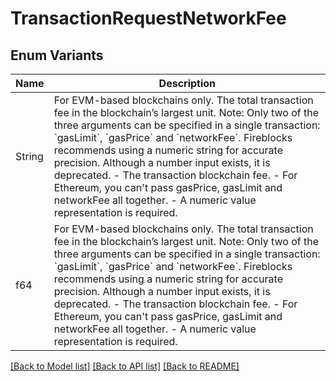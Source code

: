 # TransactionRequestNetworkFee

## Enum Variants

| Name | Description |
|---- | -----|
| String | For EVM-based blockchains only. The total transaction fee in the blockchain’s largest unit. Note: Only two of the three arguments can be specified in a single transaction: &#x60;gasLimit&#x60;, &#x60;gasPrice&#x60; and &#x60;networkFee&#x60;. Fireblocks recommends using a numeric string for accurate precision. Although a number input exists, it is deprecated. - The transaction blockchain fee. - For Ethereum, you can&#39;t pass gasPrice, gasLimit and networkFee all together. - A numeric value representation is required. |
| f64 | For EVM-based blockchains only. The total transaction fee in the blockchain’s largest unit. Note: Only two of the three arguments can be specified in a single transaction: &#x60;gasLimit&#x60;, &#x60;gasPrice&#x60; and &#x60;networkFee&#x60;. Fireblocks recommends using a numeric string for accurate precision. Although a number input exists, it is deprecated. - The transaction blockchain fee. - For Ethereum, you can&#39;t pass gasPrice, gasLimit and networkFee all together. - A numeric value representation is required. |

[[Back to Model list]](../README.md#documentation-for-models) [[Back to API list]](../README.md#documentation-for-api-endpoints) [[Back to README]](../README.md)


